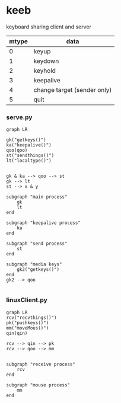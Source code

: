 # keeb
keyboard sharing client and server


|mtype|data|
|---|---|
|0|keyup
|1| keydown
|2| keyhold
|3|keepalive
|4| change target (sender only)
|5| quit


### __serve.py__

```mermaid
graph LR

gk("getkeys()")
ka("keepalive()")
qoo(qoo)
st("sendthings()")
lt("localtype()")


gk & ka --> qoo --> st
gk --> lt
st --> x & y

subgraph "main process"
    gk
    lt
end

subgraph "keepalive process"
    ka
end

subgraph "send process"
    st
end

subgraph "media keys"
    gk2("getkeys()")
end
gk2 --> qoo


```


### __linuxClient.py__

```mermaid
graph LR
rcv("recvthings()")
pk("pushkeys()")
mm("moveMous()")
qin(qin)

rcv --> qin --> pk
rcv --> qoo --> mm


subgraph "receive process"
    rcv
end

subgraph "mouse process"
    mm
end

```

